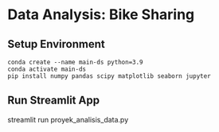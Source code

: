# Data Analysis: Bike Sharing 

## Setup Environment
```
conda create --name main-ds python=3.9
conda activate main-ds
pip install numpy pandas scipy matplotlib seaborn jupyter
```
## Run Streamlit App
streamlit run proyek_analisis_data.py
